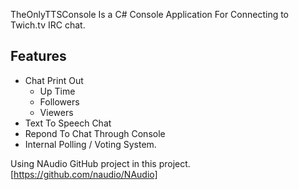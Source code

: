 TheOnlyTTSConsole Is a C# Console Application For Connecting to Twich.tv IRC chat. 

## Features

* Chat Print Out
    * Up Time
    * Followers
    * Viewers
* Text To Speech Chat
* Repond To Chat Through Console
* Internal Polling / Voting System.


Using NAudio GitHub project in this project. [https://github.com/naudio/NAudio]